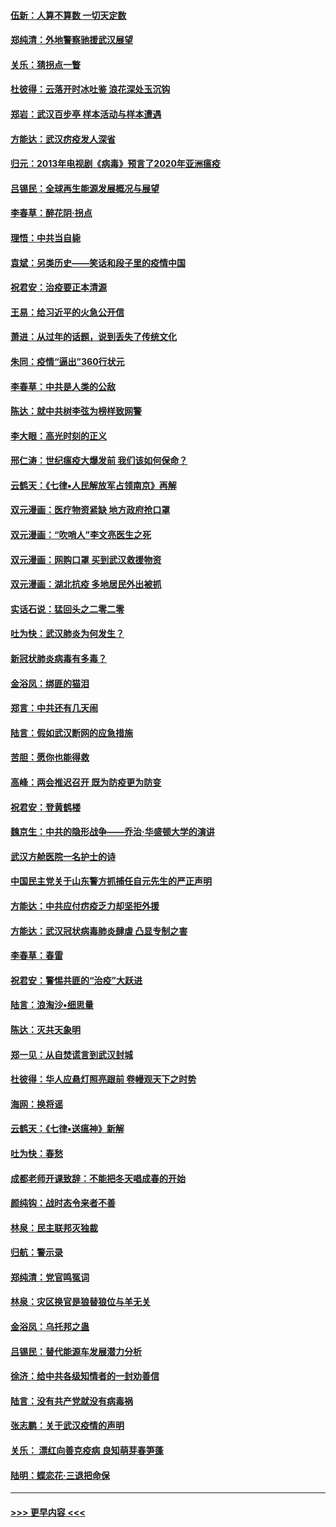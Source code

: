 #### [伍新：人算不算数 一切天定数](../pages/nsc993/n11893372.md?t=02261431) 
#### [郑纯清：外地警察驰援武汉展望](../pages/nsc993/n11893115.md?t=02261431) 
#### [关乐：猜拐点一瞥](../pages/nsc993/n11893020.md?t=02261431) 
#### [杜彼得：云落开时冰吐鉴 浪花深处玉沉钩](../pages/nsc993/n11892107.md?t=02261431) 
#### [郑岩：武汉百步亭 样本活动与样本遭遇](../pages/nsc993/n11892310.md?t=02261431) 
#### [方能达：武汉疠疫发人深省](../pages/nsc993/n11891376.md?t=02261431) 
#### [归元：2013年电视剧《病毒》预言了2020年亚洲瘟疫](../pages/nsc993/n11891126.md?t=02261431) 
#### [吕锡民：全球再生能源发展概况与展望](../pages/nsc993/n11890613.md?t=02261431) 
#### [李春草：醉花阴·拐点](../pages/nsc993/n11890567.md?t=02261431) 
#### [理悟：中共当自毙](../pages/nsc993/n11890559.md?t=02261431) 
#### [袁斌：另类历史——笑话和段子里的疫情中国](../pages/nsc993/n11889243.md?t=02261431) 
#### [祝君安：治疫要正本清源](../pages/nsc993/n11889085.md?t=02261431) 
#### [王易：给习近平的火急公开信](../pages/nsc993/n11888225.md?t=02261431) 
#### [萧进：从过年的话题，说到丢失了传统文化](../pages/nsc993/n11887732.md?t=02261431) 
#### [朱同：疫情“逼出”360行状元](../pages/nsc993/n11887678.md?t=02261431) 
#### [李春草：中共是人类的公敌](../pages/nsc993/n11887656.md?t=02261431) 
#### [陈达：就中共树李弦为榜样致网警](../pages/nsc993/n11887625.md?t=02261431) 
#### [李大眼：高光时刻的正义](../pages/nsc993/n11887585.md?t=02261431) 
#### [邢仁涛：世纪瘟疫大爆发前 我们该如何保命？](../pages/nsc993/n11887535.md?t=02261431) 
#### [云鹤天：《七律▪人民解放军占领南京》再解](../pages/nsc993/n11887524.md?t=02261431) 
#### [双元漫画：医疗物资紧缺 地方政府抢口罩](../pages/nsc993/n11884744.md?t=02261431) 
#### [双元漫画：“吹哨人”李文亮医生之死](../pages/nsc993/n11884705.md?t=02261431) 
#### [双元漫画：网购口罩 买到武汉救援物资](../pages/nsc993/n11884670.md?t=02261431) 
#### [双元漫画：湖北抗疫 多地居民外出被抓](../pages/nsc993/n11884643.md?t=02261431) 
#### [实话石说：猛回头之二零二零](../pages/nsc993/n11883968.md?t=02261431) 
#### [吐为快：武汉肺炎为何发生？](../pages/nsc993/n11882180.md?t=02261431) 
#### [新冠状肺炎病毒有多毒？](../pages/nsc993/n11881790.md?t=02261431) 
#### [金浴凤：绑匪的猫泪](../pages/nsc993/n11880664.md?t=02261431) 
#### [郑言：中共还有几天闹](../pages/nsc993/n11880645.md?t=02261431) 
#### [陆言：假如武汉断网的应急措施](../pages/nsc993/n11880619.md?t=02261431) 
#### [苦胆：愿你也能得救](../pages/nsc993/n11880601.md?t=02261431) 
#### [高峰：两会推迟召开  既为防疫更为防变](../pages/nsc993/n11879977.md?t=02261431) 
#### [祝君安：登黄鹤楼](../pages/nsc993/n11880583.md?t=02261431) 
#### [魏京生：中共的隐形战争——乔治‧华盛顿大学的演讲](../pages/nsc993/n11879765.md?t=02261431) 
#### [武汉方舱医院一名护士的诗](../pages/nsc993/n11878480.md?t=02261431) 
#### [中国民主党关于山东警方抓捕任自元先生的严正声明](../pages/nsc993/n11877506.md?t=02261431) 
#### [方能达：中共应付疠疫乏力却坚拒外援](../pages/nsc993/n11877497.md?t=02261431) 
#### [方能达：武汉冠状病毒肺炎肆虐 凸显专制之害](../pages/nsc993/n11877475.md?t=02261431) 
#### [李春草：春雷](../pages/nsc993/n11876287.md?t=02261431) 
#### [祝君安：警惕共匪的“治疫”大跃进](../pages/nsc993/n11876084.md?t=02261431) 
#### [陆言：浪淘沙•细思量](../pages/nsc993/n11876071.md?t=02261431) 
#### [陈达：灭共天象明](../pages/nsc993/n11876063.md?t=02261431) 
#### [郑一见：从自焚谎言到武汉封城](../pages/nsc993/n11875621.md?t=02261431) 
#### [杜彼得：华人应悬灯照亮跟前 卷幔观天下之时势](../pages/nsc993/n11874822.md?t=02261431) 
#### [海网：换将谣](../pages/nsc993/n11873712.md?t=02261431) 
#### [云鹤天：《七律▪送瘟神》新解](../pages/nsc993/n11873598.md?t=02261431) 
#### [吐为快：春愁](../pages/nsc993/n11872801.md?t=02261431) 
#### [成都老师开课致辞：不能把冬天唱成春的开始](../pages/nsc993/n11872653.md?t=02261431) 
#### [颜纯钩：战时态令来者不善](../pages/nsc993/n11872011.md?t=02261431) 
#### [林泉：民主联邦灭独裁](../pages/nsc993/n11870998.md?t=02261431) 
#### [归航：警示录](../pages/nsc993/n11870963.md?t=02261431) 
#### [郑纯清：党官鸣冤词](../pages/nsc993/n11870938.md?t=02261431) 
#### [林泉：灾区换官是狼替狼位与羊无关](../pages/nsc993/n11870896.md?t=02261431) 
#### [金浴凤：乌托邦之蛊](../pages/nsc993/n11870879.md?t=02261431) 
#### [吕锡民：替代能源车发展潜力分析](../pages/nsc993/n11870656.md?t=02261431) 
#### [徐济：给中共各级知情者的一封劝善信](../pages/nsc993/n11868561.md?t=02261431) 
#### [陆言：没有共产党就没有病毒祸](../pages/nsc993/n11868232.md?t=02261431) 
#### [张志鹏：关于武汉疫情的声明](../pages/nsc993/n11867182.md?t=02261431) 
#### [关乐： 漂红向善克疫病 良知萌芽春笋蓬](../pages/nsc993/n11865710.md?t=02261431) 
#### [陆明：蝶恋花‧三退把命保](../pages/nsc993/n11865673.md?t=02261431) 

----
#### [ >>> 更早内容 <<< ](../indexes/nsc993-earlier.md)

